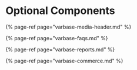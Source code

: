 # Optional Components

{% page-ref page="varbase-media-header.md" %}

{% page-ref page="varbase-faqs.md" %}

{% page-ref page="varbase-reports.md" %}

{% page-ref page="varbase-commerce.md" %}











